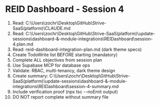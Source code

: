 # REID Dashboard - Session 4

1. Read: C:\Users\zochr\Desktop\GitHub\Strive-SaaS\(platform)\CLAUDE.md
2. Read: C:\Users\zochr\Desktop\GitHub\Strive-SaaS\(platform)\update-sessions\dashboard-&-module-integrations\REIDashboard\session-4.plan.md
3. Read: reid-dashboard-integration-plan.md (dark theme specs)
4. Create TodoWrite list BEFORE starting (mandatory)
5. Complete ALL objectives from session plan
6. Use Supabase MCP for database ops
7. Validate: RBAC, multi-tenancy, dark theme design
8. Create summary: C:\Users\zochr\Desktop\GitHub\Strive-SaaS\(platform)\update-sessions\dashboard-&-module-integrations\REIDashboard\session-4-summary.md
9. Include verification proof (npx tsc --noEmit output)
10. DO NOT report complete without summary file